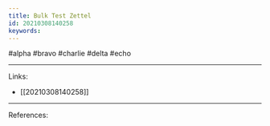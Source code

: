```yaml
---
title: Bulk Test Zettel
id: 20210308140258
keywords:
---
```

#alpha #bravo #charlie #delta #echo

---
Links:

- [[20210308140258]]

---
References:
